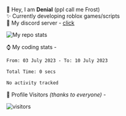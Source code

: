 🤚 Hey, I am **Denial** (ppl call me Frost)  
✨ Currently developing roblox games/scripts  
💎  My discord server - [click](https://dsc.gg/mcdonaldswifi)

<img alt="My repo stats" src="https://github-readme-stats.vercel.app/api?username=FrostX-Official&show_icons=true&theme=radical">

⌚ My coding stats -

<!--START_SECTION:waka-->

```txt
From: 03 July 2023 - To: 10 July 2023

Total Time: 0 secs

No activity tracked
```

<!--END_SECTION:waka-->

🧥 Profile Visitors *(thanks to everyone)* -  
  
![visitors](https://visitor-badge.glitch.me/badge?page_id=FrostX-Official.FrostX-Official)
